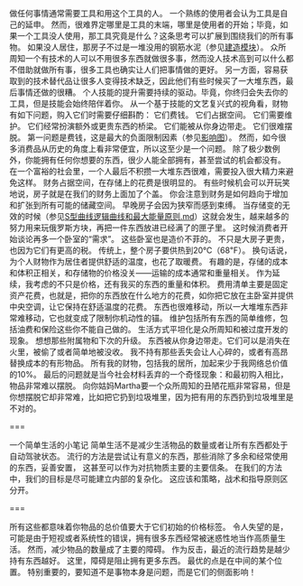 做任何事情通常需要工具和用这个工具的人。
一个熟练的使用者会认为工具是自己的延申。
然而，很难界定哪里是工具的末端，哪里是使用者的开始；毕竟，如果一个工具没人使用，那工具究竟是什么？这条思考可以扩展到围绕我们的所有事物。
如果没人居住，那房子不过是一堆没用的钢筋水泥（参见[建造模块]()）。
众所周知一个有技术的人可以不用很多东西就做很多事，然而没人技术高到可以什么都不借助就做所有事，很多工具也确实让人们把事情做的更好。
另一方面，容易获取到的技术替代品让很多人变得技术缺乏，因此他们有些时候买了一大堆东西，最后事情还做的很糟。
个人技能的提升需要持续的驱动。毕竟，你终归会失去你的工具，但是技能会始终陪伴着你。
从一个基于技能的文艺复兴式的视角看，财物有如下问题，购入它们时需要仔细斟酌：
它们费钱。
它们占据空间。
它们需要维护。
它们经常扮演额外或更贵东西的桥梁。
它们能被从你身边带走。
它们很难摆脱。
第一问题是费钱，这是最大的负面限制因素（参见[影响图]()）。
然而，如今很多消费品从历史的角度上看非常便宜，所以这至少是一个问题。
除了极少数例外，你能拥有任何你想要的东西，很少人能全部拥有，甚至尝试的机会都没有。
在一个富裕的社会里，一个人最后不积攒一大堆东西很难，需要投入很大精力来避免这样。
财务占据空间，在存储上的花费是很明显的。
有些时候机会可以开玩笑地说，房子就是在我们的财务上面加了个盖。
你会注意到财务是如何趋向于增加和扩张到所有可能的储藏空间。
早晚房子会因为狭窄而感到束缚。
当存储变的无效的时候（参见[S型曲线逻辑曲线和最大能量原则.md]()）这就会发生，越来越多的努力用来玩俄罗斯方块，再把一件东西放进已经满了的匣子里。
这时候消费者开始谈论再多一个卧室的“需求”。
这些卧室也是造价不菲的。 
不只是大房子更贵，也因为它们有更高的税。
传统上，整个房子要供热到20℃（68℉）。
换句话说，为个人财物作为居住者提供舒适的温度，也花了取暖费。
有趣的是，存储的成本和体积正相关，和存储物的价格没关——运输的成本通常和重量相关。
作为延续，我考虑的不只是价格，还有我买的东西的重量和体积。
费用清单主要是固定资产花费，也就是，把你的东西放在什么地方的花费，如你把它放在主卧室并提供中央空调，让它保持在舒适温度的花费。
东西也很难移动，所以一大堆堆东西非常难移动，它也就变成了限制你机动性的锚。
维护包括所有东西的简单维修，包括油费和保险这些你不能自己做的。
生活方式平坦化是众所周知和被过度开发的现象。
想想那些附属物和下次的升级。
东西被从你身边带走。它们可以是消失在火里，被偷了或者简单地被没收。
我不持有那些丢失会让人心碎的，或者有高昂替换成本的有形物品。
所有我的财物，包括我的居所，加起来少于我网络总价值的10%。
最后的问题就是当今社会材料丢弃的一个奇怪现象：和最初购入相比，物品非常难以摆脱。
向你姑妈Martha要一个众所周知的丑陋花瓶非常容易，但是你想摆脱它却非常难，比如把它扔到垃圾堆里，因为把有用的东西扔到垃圾堆里是不对的。

===


一个简单生活的小笔记
简单生活不是减少生活物品的数量或者让所有东西都处于自动驾驶状态。
流行的方法是尝试让有意义的东西，那些消除了多余和经常使用的东西，妥善安置，
这甚至可以作为对抗物质主要的主要信条。
在我们的方法中，我们的目标是尽可能建立内部的复杂化。
这应该和策略，战术和指导原则区分开。

===

所有这些都意味着你物品的总价值要大于它们初始的价格标签。
令人失望的是，可能是由于短视或者系统性的错误，拥有很多东西经常被迷惑性地当作高质量生活。
然而，减少物品的数量成了主要的障碍。
作为反击，最近的流行趋势是越少持有东西越好。
这里，障碍是阻止拥有更多东西。
最优的点是在中间的某个位置。
特别重要的，要知道不是事物本身是问题，而是它们的侧面影响！
